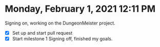 # Monday, February  1, 2021 12:11 PM
Signing on, working on the DungeonMeister project.
- [X] Set up and start pull request
- [X] Start milestone 1
Signing off, finished my goals. 
